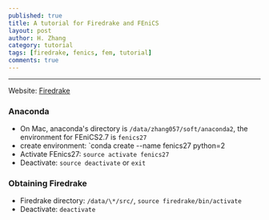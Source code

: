 ```yaml
---
published: true
title: A tutorial for Firedrake and FEniCS
layout: post
author: H. Zhang
category: tutorial 
tags: [firedrake, fenics, fem, tutorial]
comments: true 
---
```


---

Website: [Firedrake](http://www.firedrakeproject.org/)

### Anaconda ###
- On Mac, anaconda's directory is `/data/zhang057/soft/anaconda2`, the environment for FEniCS2.7 is `fenics27`
- create environment: `conda create --name fenics27 python=2
- Activate FEnics27: `source activate fenics27`
- Deactivate: `source deactivate` or `exit`

### Obtaining Firedrake ###

- Firedrake directory: `/data/\*/src/`, `source firedrake/bin/activate`
- Deactivate: `deactivate`



